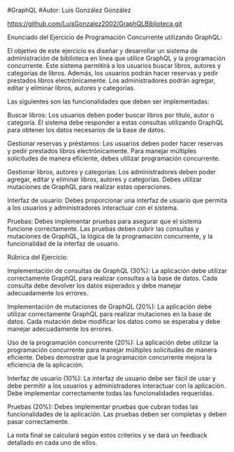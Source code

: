 #GraphQL
#Autor: Luis González González

https://github.com/LuisGonzalez2002/GraphQLBiblioteca.git

Enunciado del Ejercicio de Programación Concurrente utilizando GraphQL:

El objetivo de este ejercicio es diseñar y desarrollar un sistema de administración de biblioteca en línea que utilice GraphQL y la programación concurrente. Este sistema permitirá a los usuarios buscar libros, autores y categorías de libros. Además, los usuarios podrán hacer reservas y pedir prestados libros electrónicamente. Los administradores podrán agregar, editar y eliminar libros, autores y categorías.

Las siguientes son las funcionalidades que deben ser implementadas:

Buscar libros: Los usuarios deben poder buscar libros por título, autor o categoría. El sistema debe responder a estas consultas utilizando GraphQL para obtener los datos necesarios de la base de datos.

Gestionar reservas y préstamos: Los usuarios deben poder hacer reservas y pedir prestados libros electrónicamente. Para manejar múltiples solicitudes de manera eficiente, debes utilizar programación concurrente.

Gestionar libros, autores y categorías: Los administradores deben poder agregar, editar y eliminar libros, autores y categorías. Debes utilizar mutaciones de GraphQL para realizar estas operaciones.

Interfaz de usuario: Debes proporcionar una interfaz de usuario que permita a los usuarios y administradores interactuar con el sistema.

Pruebas: Debes implementar pruebas para asegurar que el sistema funcione correctamente. Las pruebas deben cubrir las consultas y mutaciones de GraphQL, la lógica de la programación concurrente, y la funcionalidad de la interfaz de usuario.

Rúbrica del Ejercicio:

Implementación de consultas de GraphQL (30%): La aplicación debe utilizar correctamente GraphQL para realizar consultas a la base de datos. Cada consulta debe devolver los datos esperados y debe manejar adecuadamente los errores.

Implementación de mutaciones de GraphQL (20%): La aplicación debe utilizar correctamente GraphQL para realizar mutaciones en la base de datos. Cada mutación debe modificar los datos como se esperaba y debe manejar adecuadamente los errores.

Uso de la programación concurrente (20%): La aplicación debe utilizar la programación concurrente para manejar múltiples solicitudes de manera eficiente. Debes demostrar que la programación concurrente mejora la eficiencia de la aplicación.

Interfaz de usuario (10%): La interfaz de usuario debe ser fácil de usar y debe permitir a los usuarios y administradores interactuar con la aplicación. Debe implementar correctamente todas las funcionalidades requeridas.

Pruebas (20%): Debes implementar pruebas que cubran todas las funcionalidades de la aplicación. Las pruebas deben ser completas y deben pasar correctamente.

La nota final se calculará según estos criterios y se dará un feedback detallado en cada uno de ellos.
